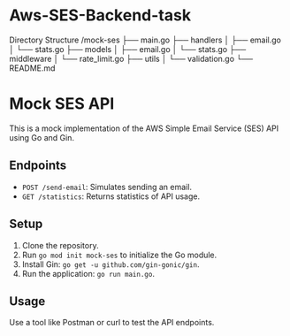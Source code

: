 # Aws-SES-Backend-task

Directory Structure 
/mock-ses
├── main.go
├── handlers
│   ├── email.go
│   └── stats.go
├── models
│   ├── email.go
│   └── stats.go
├── middleware
│   └── rate_limit.go
├── utils
│   └── validation.go
└── README.md

# Mock SES API

This is a mock implementation of the AWS Simple Email Service (SES) API using Go and Gin.

## Endpoints

- `POST /send-email`: Simulates sending an email.
- `GET /statistics`: Returns statistics of API usage.

## Setup

1. Clone the repository.
2. Run `go mod init mock-ses` to initialize the Go module.
3. Install Gin: `go get -u github.com/gin-gonic/gin`.
4. Run the application: `go run main.go`.

## Usage

Use a tool like Postman or curl to test the API endpoints.
